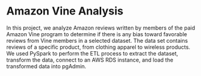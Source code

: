 # Amazon Vine Analysis
In this project, we analyze Amazon reviews written by members of the paid Amazon Vine program to determine if there is any bias toward favorable reviews from Vine members in a selected dataset. The data set contains reviews of a specific product, from clothing apparel to wireless products. We used PySpark to perform the ETL process to extract the dataset, transform the data, connect to an AWS RDS instance, and load the transformed data into pgAdmin.
